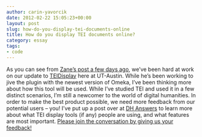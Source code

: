 ```yaml
---
author: carin-yavorcik
date: 2012-02-22 15:05:23+00:00
layout: post
slug: how-do-you-display-tei-documents-online
title: How do you display TEI documents online?
category: essay
tags:
- code
---
```


As you can see from [Zane’s post a few days ago](https://scholarslab.org/tei/commentary-on-migrating-an-omeka-site/), we’ve been hard at work on our update to [TEIDisplay](http://omeka.org/codex/Plugins/TeiDisplay) here at UT-Austin. While he’s been working to jive the plugin with the newest version of Omeka, I’ve been thinking more about how this tool will be used. While I’ve studied TEI and used it in a few distinct scenarios, I’m still a newcomer to the world of digital humanities. In order to make the best product possible, we need more feedback from our potential users – you! I’ve put up a post over at [DH Answers](http://digitalhumanities.org/answers/) to learn more about what TEI display tools (if any) people are using, and what features are most important. [Please join the conversation by giving us your feedback!](http://digitalhumanities.org/answers/topic/how-do-you-display-tei-documents-online?replies=1#post-1525)
